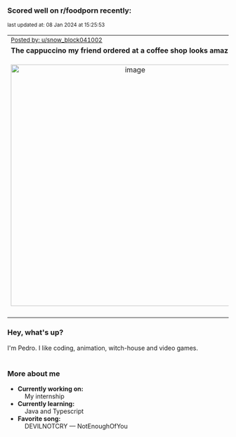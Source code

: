 ### Scored well on r/foodporn recently:

<p align="left"><sub>last updated at: 08 Jan 2024 at 15:25:53</sub></p>

|   |
| --- |
| <sub>[Posted by: u/snow_block041002][source]</sub> |
| **The cappuccino my friend ordered at a coffee shop looks amazing!** | 
|<p align="center"> <img alt="image" src="https://i.redd.it/j4h8tzlf24bc1.jpeg" width="550" /> </p>|
|   |

### Hey, what's up?

I'm Pedro. I like coding, animation, witch-house and video games.<br><br>

### More about me
- **Currently working on:**  
&nbsp;&nbsp;&nbsp;&nbsp;My internship
- **Currently learning:**  
&nbsp;&nbsp;&nbsp;&nbsp;Java and Typescript
- **Favorite song:**  
&nbsp;&nbsp;&nbsp;&nbsp;DEVILNOTCRY — NotEnoughOfYou<br><br>

  



  
  
  
[linkedin]: https://linkedin.com/in/pedro-h-r-gomes-8a487b14a/
[gmail]: mailto:pilique11@gmail.com
[source]: https://reddit.com/r/FoodPorn/comments/1917ila/the_cappuccino_my_friend_ordered_at_a_coffee_shop/
[redditAPI]: https://www.reddit.com/dev/api/